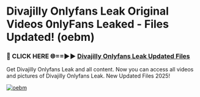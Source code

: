 # Divajilly Onlyfans Leak Original Videos 0nlyFans Leaked - Files Updated! (oebm)

<h3>🔴 CLICK HERE 🌐==►► <a href="https://tinyurl.com/ms9xzufz" rel="nofollow">Divajilly Onlyfans Leak Updated Files</a></h3>

Get Divajilly Onlyfans Leak and all content. Now you can access all videos and pictures of Divajilly Onlyfans Leak. New Updated Files 2025!

[![oebm](https://i.imgur.com/PQ7UWWw.gif)](https://tinyurl.com/ms9xzufz)
